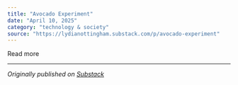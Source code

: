 ```yaml
---
title: "Avocado Experiment"
date: "April 10, 2025"
category: "technology & society"
source: "https://lydianottingham.substack.com/p/avocado-experiment"
---
```


Read more

---

*Originally published on [Substack](https://lydianottingham.substack.com/p/avocado-experiment)*
